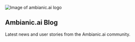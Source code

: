 ![Image of ambianic.ai logo](https://avatars2.githubusercontent.com/u/52052162?s=200&v=4)

## Ambianic.ai Blog

Latest news and user stories from the Ambianic.ai community.
